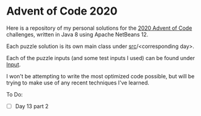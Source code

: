 # **Advent of Code 2020**

Here is a repository of my personal solutions for the [2020 Advent of Code](https://adventofcode.com/2020) challenges, written in Java 8 using Apache NetBeans 12.

Each puzzle solution is its own main class under [src](src)\/\<corresponding day>.

Each of the puzzle inputs (and some test inputs I used) can be found under [Input](Input).

I won't be attempting to write the most optimized code possible, but will be trying to make use of any recent techniques I've learned.

To Do:
-[ ] Day 13 part 2